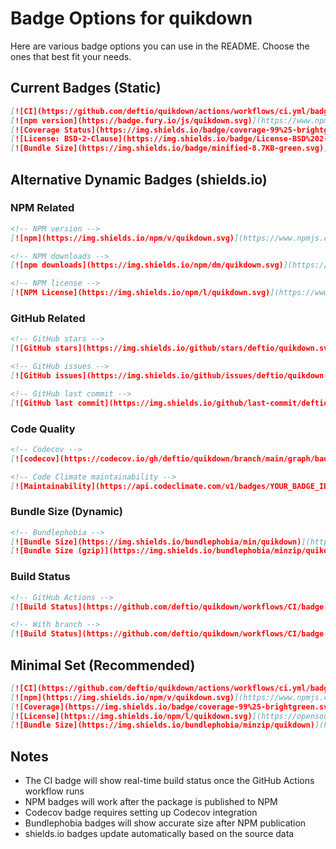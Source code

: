 # Badge Options for quikdown

Here are various badge options you can use in the README. Choose the ones that best fit your needs.

## Current Badges (Static)

```markdown
[![CI](https://github.com/deftio/quikdown/actions/workflows/ci.yml/badge.svg)](https://github.com/deftio/quikdown/actions/workflows/ci.yml)
[![npm version](https://badge.fury.io/js/quikdown.svg)](https://www.npmjs.com/package/quikdown)
[![Coverage Status](https://img.shields.io/badge/coverage-99%25-brightgreen.svg)](https://github.com/deftio/quikdown)
[![License: BSD-2-Clause](https://img.shields.io/badge/License-BSD%202--Clause-blue.svg)](https://opensource.org/licenses/BSD-2-Clause)
[![Bundle Size](https://img.shields.io/badge/minified-8.7KB-green.svg)](https://github.com/deftio/quikdown/tree/main/dist)
```

## Alternative Dynamic Badges (shields.io)

### NPM Related
```markdown
<!-- NPM version -->
[![npm](https://img.shields.io/npm/v/quikdown.svg)](https://www.npmjs.com/package/quikdown)

<!-- NPM downloads -->
[![npm downloads](https://img.shields.io/npm/dm/quikdown.svg)](https://www.npmjs.com/package/quikdown)

<!-- NPM license -->
[![NPM License](https://img.shields.io/npm/l/quikdown.svg)](https://www.npmjs.com/package/quikdown)
```

### GitHub Related
```markdown
<!-- GitHub stars -->
[![GitHub stars](https://img.shields.io/github/stars/deftio/quikdown.svg?style=social)](https://github.com/deftio/quikdown)

<!-- GitHub issues -->
[![GitHub issues](https://img.shields.io/github/issues/deftio/quikdown.svg)](https://github.com/deftio/quikdown/issues)

<!-- GitHub last commit -->
[![GitHub last commit](https://img.shields.io/github/last-commit/deftio/quikdown.svg)](https://github.com/deftio/quikdown)
```

### Code Quality
```markdown
<!-- Codecov -->
[![codecov](https://codecov.io/gh/deftio/quikdown/branch/main/graph/badge.svg)](https://codecov.io/gh/deftio/quikdown)

<!-- Code Climate maintainability -->
[![Maintainability](https://api.codeclimate.com/v1/badges/YOUR_BADGE_ID/maintainability)](https://codeclimate.com/github/deftio/quikdown/maintainability)
```

### Bundle Size (Dynamic)
```markdown
<!-- Bundlephobia -->
[![Bundle Size](https://img.shields.io/bundlephobia/min/quikdown)](https://bundlephobia.com/package/quikdown)
[![Bundle Size (gzip)](https://img.shields.io/bundlephobia/minzip/quikdown)](https://bundlephobia.com/package/quikdown)
```

### Build Status
```markdown
<!-- GitHub Actions -->
[![Build Status](https://github.com/deftio/quikdown/workflows/CI/badge.svg)](https://github.com/deftio/quikdown/actions)

<!-- With branch -->
[![Build Status](https://github.com/deftio/quikdown/workflows/CI/badge.svg?branch=main)](https://github.com/deftio/quikdown/actions)
```

## Minimal Set (Recommended)

```markdown
[![CI](https://github.com/deftio/quikdown/actions/workflows/ci.yml/badge.svg)](https://github.com/deftio/quikdown/actions/workflows/ci.yml)
[![npm](https://img.shields.io/npm/v/quikdown.svg)](https://www.npmjs.com/package/quikdown)
[![Coverage](https://img.shields.io/badge/coverage-99%25-brightgreen.svg)](https://github.com/deftio/quikdown)
[![License](https://img.shields.io/npm/l/quikdown.svg)](https://opensource.org/licenses/BSD-2-Clause)
[![Bundle Size](https://img.shields.io/bundlephobia/minzip/quikdown)](https://bundlephobia.com/package/quikdown)
```

## Notes

- The CI badge will show real-time build status once the GitHub Actions workflow runs
- NPM badges will work after the package is published to NPM
- Codecov badge requires setting up Codecov integration
- Bundlephobia badges will show accurate size after NPM publication
- shields.io badges update automatically based on the source data